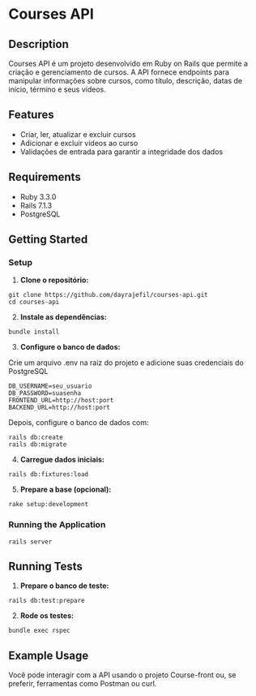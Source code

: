 # Courses API

## Description

Courses API é um projeto desenvolvido em Ruby on Rails que permite a criação e gerenciamento de cursos. A API fornece endpoints para manipular informações sobre cursos, como título, descrição, datas de início, término e seus vídeos.

## Features

- Criar, ler, atualizar e excluir cursos
- Adicionar e excluir vídeos ao curso
- Validações de entrada para garantir a integridade dos dados

## Requirements

- Ruby 3.3.0
- Rails 7.1.3
- PostgreSQL

## Getting Started

### Setup

1. **Clone o repositório:**

  ```
  git clone https://github.com/dayrajefil/courses-api.git
  cd courses-api
  ```

2. **Instale as dependências:**
  ```
  bundle install
  ```

3. **Configure o banco de dados:**

Crie um arquivo .env na raiz do projeto e adicione suas credenciais do PostgreSQL

  ```
  DB_USERNAME=seu_usuario
  DB_PASSWORD=suasenha
  FRONTEND_URL=http://host:port
  BACKEND_URL=http://host:port
  ```

Depois, configure o banco de dados com:

  ```
  rails db:create
  rails db:migrate
  ```

4. **Carregue dados iniciais:**
  ```
  rails db:fixtures:load
  ```

5. **Prepare a base (opcional):**
  ```
  rake setup:development
  ```

### Running the Application

  ```
  rails server
  ```

## Running Tests

1. **Prepare o banco de teste:**

  ```
  rails db:test:prepare
  ```

2. **Rode os testes:**

  ```
  bundle exec rspec
  ```

## Example Usage

Você pode interagir com a API usando o projeto Course-front ou, se preferir, ferramentas como Postman ou curl.
